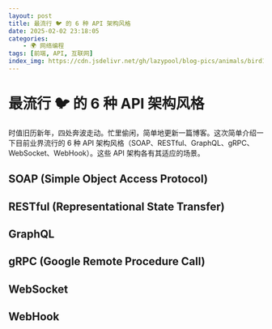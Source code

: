 ```yaml
---
layout: post
title: 最流行 🐦 的 6 种 API 架构风格
date: 2025-02-02 23:18:05
categories:
    - 🌍️ 网络编程
tags: [前端, API, 互联网]
index_img: https://cdn.jsdelivr.net/gh/lazypool/blog-pics/animals/bird1.png
---
```


# 最流行 🐦 的 6 种 API 架构风格

时值旧历新年，四处奔波走动。忙里偷闲，简单地更新一篇博客。这次简单介绍一下目前业界流行的 6 种 API 架构风格（SOAP、RESTful、GraphQL、gRPC、WebSocket、WebHook）。这些 API 架构各有其适应的场景。

## SOAP (Simple Object Access Protocol)

## RESTful (Representational State Transfer)

## GraphQL

## gRPC (Google Remote Procedure Call)

## WebSocket

## WebHook

